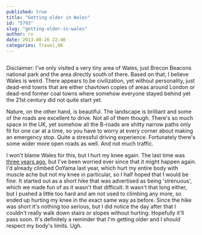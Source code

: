 ```yaml
---
published: true
title: "Getting older in Wales"
id: "5793"
slug: "getting-older-in-wales"
author: rv
date: 2013-08-26 22:46
categories: Travel,UK
---
```

<a href="https://cfwblog.s3.amazonaws.com/img/PanoCrop_PS.jpg"><img alt="" src="https://cfwblog.s3.amazonaws.com/img/PanoCrop_PS_sml.jpg" /></a>

Disclaimer: I've only visited a very tiny area of Wales, just Brecon Beacons national park and the area directly south of there. Based on that, I believe Wales is weird. There appears to be civilization, yet without personality, just dead-end towns that are either chavtown copies of areas around London or dead-end former coal towns where somehow everyone stayed behind yet the 21st century did not quite start yet.

Nature, on the other hand, is beautiful. The landscape is brilliant and some of the roads are excellent to drive. Not all of them though. There's so much space in the UK, yet somehow all the B-roads are shitty narrow paths only fit for one car at a time, so you have to worry at every corner about making an emergency stop. Quite a stressful driving experience. Fortunately there's some wider more open roads as well. And not much traffic.

I won't blame Wales for this, but I hurt my knee again. The last time was <a href="/blog/2010/06/02/the-final-challenge/" target="_blank">three years ago</a>, but I've been worried ever since that it might happen again. I'd already climbed OoYama last year, which hurt my entire body with muscle ache but not my knee in particular, so I half hoped that I would be fine. It started out as a short hike that was advertised as being 'strenuous', which we made fun of as it wasn't that difficult. It wasn't that long either, but I pushed a little too hard and am not used to climbing any more, so ended up hurting my knee in the exact same way as before. Since the hike was short it's nothing too serious, but I did notice the day after that I couldn't really walk down stairs or slopes without hurting. Hopefully it'll pass soon. It's definitely a reminder that I'm getting older and I should respect my body's limits. Ugh.